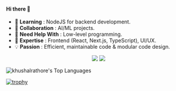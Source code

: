 #### Hi there 👋

- 🌱 **Learning** : NodeJS for backend development.
- 👯 **Collaboration** : AI/ML projects.
- 🤔 **Need Help With** : Low-level programming.
- 💬 **Expertise** : Frontend (React, Next.js, TypeScript), UI/UX.
- 💡 **Passion** : Efficient, maintainable code & modular code design.



<p align="center">
  <a>
    <img style="pointer-events: none;" src="https://skillicons.dev/icons?i=bash,git,github,neovim,cpp,py,opencv,flask,gcp" />
    <img style="pointer-events: none;" src="https://skillicons.dev/icons?i=html,md,css,sass,tailwind,js,ts,webpack,npm,react,nextjs,vercel,vite" />
  </a>
</p>


![khushalrathore's Top Languages](https://github-readme-stats.vercel.app/api/top-langs/?username=khushalrathore&theme=graywhite&show_icons=true&hide_border=true&layout=compact)

[![trophy](https://github-profile-trophy.vercel.app/?username=khushalrathore&theme=flat&margin-h=15&margin-w=15)](https://github.com/ryo-ma/github-profile-trophy)
